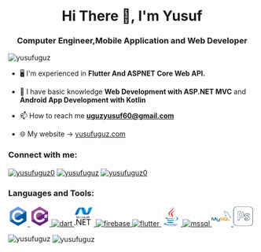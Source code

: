 <h1 align="center">Hi There 👋, I'm Yusuf</h1>
<h3 align="center">Computer Engineer,Mobile Application and Web Developer</h3>

<p align="left"> <img src="https://komarev.com/ghpvc/?username=yusufuguz&label=Profile%20views&color=0e75b6&style=flat" alt="yusufuguz" /> </p>

- 🖥️ I'm experienced in **Flutter And ASPNET Core Web API.**
- 🌱 I have basic knowledge **Web Development with ASP.NET MVC** and **Android App Development with Kotlin**

- 📫 How to reach me **uguzyusuf60@gmail.com**
- 🌐 My website -> <a href="https://yusufuguz.com" target="_blank">yusufuguz.com</a>

<h3 align="left">Connect with me:</h3>
<p align="left">
<a href="https://twitter.com/yusufuguz0" target="blank"><img align="center" src="https://raw.githubusercontent.com/rahuldkjain/github-profile-readme-generator/master/src/images/icons/Social/twitter.svg" alt="yusufuguz0" height="30" width="40" /></a>
<a href="https://linkedin.com/in/yusufuguz" target="blank"><img align="center" src="https://raw.githubusercontent.com/rahuldkjain/github-profile-readme-generator/master/src/images/icons/Social/linked-in-alt.svg" alt="yusufuguz" height="30" width="40" /></a>
<a href="https://instagram.com/yusufuguz0" target="blank"><img align="center" src="https://raw.githubusercontent.com/rahuldkjain/github-profile-readme-generator/master/src/images/icons/Social/instagram.svg" alt="yusufuguz0" height="30" width="40" /></a>
</p>

<h3 align="left">Languages and Tools:</h3>
<p align="left"> <a href="https://www.cprogramming.com/" target="_blank" rel="noreferrer"> <img src="https://raw.githubusercontent.com/devicons/devicon/master/icons/c/c-original.svg" alt="c" width="40" height="40"/> </a> <a href="https://www.w3schools.com/cs/" target="_blank" rel="noreferrer"> <img src="https://raw.githubusercontent.com/devicons/devicon/master/icons/csharp/csharp-original.svg" alt="csharp" width="40" height="40"/> </a> <a href="https://dart.dev" target="_blank" rel="noreferrer"> <img src="https://www.vectorlogo.zone/logos/dartlang/dartlang-icon.svg" alt="dart" width="40" height="40"/> </a> <a href="https://dotnet.microsoft.com/" target="_blank" rel="noreferrer"> <img src="https://raw.githubusercontent.com/devicons/devicon/master/icons/dot-net/dot-net-original-wordmark.svg" alt="dotnet" width="40" height="40"/> </a> <a href="https://firebase.google.com/" target="_blank" rel="noreferrer"> <img src="https://www.vectorlogo.zone/logos/firebase/firebase-icon.svg" alt="firebase" width="40" height="40"/> </a> <a href="https://flutter.dev" target="_blank" rel="noreferrer"> <img src="https://www.vectorlogo.zone/logos/flutterio/flutterio-icon.svg" alt="flutter" width="40" height="40"/> </a> <a href="https://www.java.com" target="_blank" rel="noreferrer"> <img src="https://raw.githubusercontent.com/devicons/devicon/master/icons/java/java-original.svg" alt="java" width="40" height="40"/> </a> <a href="https://www.microsoft.com/en-us/sql-server" target="_blank" rel="noreferrer"> <img src="https://www.svgrepo.com/show/303229/microsoft-sql-server-logo.svg" alt="mssql" width="40" height="40"/> </a> <a href="https://www.mysql.com/" target="_blank" rel="noreferrer"> <img src="https://raw.githubusercontent.com/devicons/devicon/master/icons/mysql/mysql-original-wordmark.svg" alt="mysql" width="40" height="40"/> </a> <a href="https://www.photoshop.com/en" target="_blank" rel="noreferrer"> <img src="https://raw.githubusercontent.com/devicons/devicon/master/icons/photoshop/photoshop-line.svg" alt="photoshop" width="40" height="40"/> </a> </p>

<p><img align="left" src="https://github-readme-stats.vercel.app/api/top-langs?username=yusufuguz&show_icons=true&locale=en&layout=compact" alt="yusufuguz" /></p>

<p>&nbsp;<img align="center" src="https://github-readme-stats.vercel.app/api?username=yusufuguz&show_icons=true&locale=en" alt="yusufuguz" /></p>
